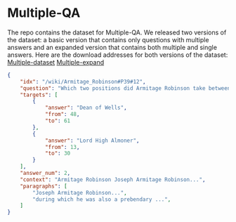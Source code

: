 # Multiple-QA
The repo contains the dataset for Multiple-QA. We released two versions of the dataset: a basic version that contains only questions with multiple answers and an expanded version that contains both multiple and single answers. Here are the download addresses for both versions of the dataset:
[Multiple-dataset](https://drive.google.com/file/d/1L59s5zDGph4vvwDrT2PXhWQwBuxJ_rol/view?usp=drive_link)
[Multiple-expand](https://drive.google.com/file/d/1lUT8A83CMH0TrDWe28VNhLNXXr4pvA61/view?usp=drive_link)

```JSON
{
    "idx": "/wiki/Armitage_Robinson#P39#12",
    "question": "Which two positions did Armitage Robinson take between Dec 1929 and Jun 1930?",
    "targets": [
        {
            "answer": "Dean of Wells",
            "from": 48,
            "to": 61
        },
        {
            "answer": "Lord High Almoner",
            "from": 13,
            "to": 30
        }
    ],
    "answer_num": 2,
    "context": "Armitage Robinson Joseph Armitage Robinson...",
    "paragraphs": [
        "Joseph Armitage Robinson...",
        "during which he was also a prebendary ...",
    ]
}
```
